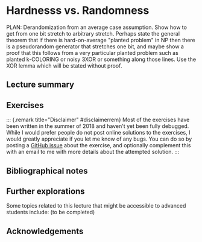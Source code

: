#  Hardnesss vs. Randomness

PLAN: Derandomization from an average case assumption. Show how to get from one bit stretch to arbitrary stretch. Perhaps state the general theorem that if there is hard-on-average "planted problem" in NP then there is a pseudorandom generator that stretches one bit, and maybe show a proof that this follows from a very particular planted problem such as planted k-COLORING or noisy 3XOR or something along those lines. Use the XOR lemma which will be stated without proof.

## Lecture summary


## Exercises

::: {.remark title="Disclaimer" #disclaimerrem}
Most of the exercises have been written in the summer of 2018 and haven't yet been fully debugged. While I would prefer people do not post online solutions to the exercises, I would greatly appreciate if you let me know of any bugs. You can do so by posting a [GitHub issue](https://github.com/boazbk/tcs/issues) about the exercise, and optionally complement this with an email to me with more details about the attempted solution.
:::




## Bibliographical notes



## Further explorations

Some topics related to this lecture that might be accessible to advanced students include: (to be completed)



## Acknowledgements
